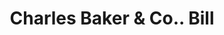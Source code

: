 ---
doi: 10.7916/D8GJ0W13
date_other: '1890'
date_other_textual: '1890'
form: printed ephemera
genre:
- Invoices
name:
- Charles Baker & Co.
object_in_context_url: https://biggert.cul.columbia.edu/items/view/ave_biggert_00521
subject_hierarchical_geographic:
- Worcester, Massachusetts, United States
subject_name:
- Charles Baker & Co.
title: Charles Baker & Co.. Bill
sort_title: Charles Baker & Co.. Bill
call_number: ave_biggert_00521
coordinates:
- 42.266666666666666,-71.8
pid: ave_biggert_00521
identifiers: ave_biggert_00521
canvas_id: ldpd:395794
permalink: "/items/ave_biggert_00521/"
layout: iiif-image-page
---